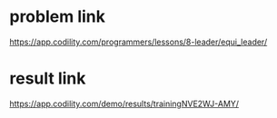 problem link
========
<https://app.codility.com/programmers/lessons/8-leader/equi_leader/>

result link
=======
<https://app.codility.com/demo/results/trainingNVE2WJ-AMY/>